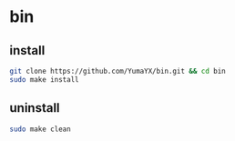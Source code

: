 # bin

## install

```sh
git clone https://github.com/YumaYX/bin.git && cd bin
sudo make install
```

## uninstall

```sh
sudo make clean
```
